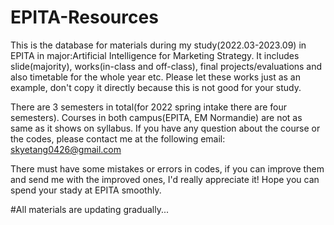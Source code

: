 # EPITA-Resources
This is the database for materials during my study(2022.03-2023.09) in EPITA in major:Artificial Intelligence for Marketing Strategy. It includes slide(majority), works(in-class and off-class), final projects/evaluations and also timetable for the whole year etc. Please let these works just as an example, don't copy it directly because this is not good for your study.

There are 3 semesters in total(for 2022 spring intake there are four semesters). Courses in both campus(EPITA, EM Normandie) are not as same as it shows on syllabus.
If you have any question about the course or the codes, please contact me at the following email:
skyetang0426@gmail.com

There must have some mistakes or errors in codes, if you can improve them and send me with the improved ones, I'd really appreciate it!
Hope you can spend your stady at EPITA smoothly.

#All materials are updating gradually...
